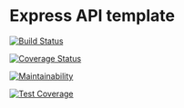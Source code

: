 # Express API template
[![Build Status](https://travis-ci.com/vmaramreddy1/express-api-template.svg?branch=master)](https://travis-ci.com/vmaramreddy1/express-api-template)

[![Coverage Status](https://coveralls.io/repos/github/vmaramreddy1/express-api-template/badge.svg?branch=master)](https://coveralls.io/github/vmaramreddy1/express-api-template)


[![Maintainability](https://api.codeclimate.com/v1/badges/a643c52bda128293a060/maintainability)](https://codeclimate.com/github/vmaramreddy1/express-api-template/maintainability)


[![Test Coverage](https://api.codeclimate.com/v1/badges/a643c52bda128293a060/test_coverage)](https://codeclimate.com/github/vmaramreddy1/express-api-template/test_coverage)